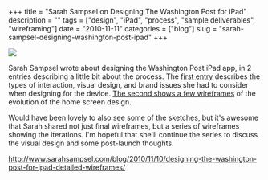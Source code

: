 +++
title = "Sarah Sampsel on Designing The Washington Post for iPad"
description = ""
tags = ["design", "iPad", "process", "sample deliverables", "wireframing"]
date = "2010-11-11"
categories = ["blog"]
slug = "sarah-sampsel-designing-washington-post-ipad"
+++



  <div class="notebook-screenshot"><a href="http://www.sarahsampsel.com/blog/2010/11/10/designing-the-washington-post-for-ipad-detailed-wireframes/"><img src="/media/bluga/wt4cdc1064e10d5_large.jpg"/></a></div><p>Sarah Sampsel wrote about designing the Washington Post iPad app, in 2 entries describing a little bit about the process. The <a href="http://www.sarahsampsel.com/blog/2010/11/08/designing-the-washington-post-app-for-ipad/">first entry</a> describes the types of interaction, visual design, and brand issues she had to consider when designing for the device. <a href="http://www.sarahsampsel.com/blog/2010/11/10/designing-the-washington-post-for-ipad-detailed-wireframes/">The second shows a few wireframes</a> of the evolution of the home screen design.</p>

<p>Would have been lovely to also see some of the sketches, but it's awesome that Sarah shared not just final wireframes, but a series of wireframes showing the iterations. I'm hopeful that she'll continue the series to discuss the visual design and some post-launch thoughts.</p>

    
  <a href="http://www.sarahsampsel.com/blog/2010/11/10/designing-the-washington-post-for-ipad-detailed-wireframes/">http://www.sarahsampsel.com/blog/2010/11/10/designing-the-washington-post-for-ipad-detailed-wireframes/</a>
